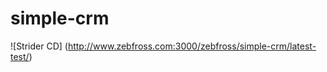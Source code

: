 simple-crm
==========

![Strider CD] (http://www.zebfross.com:3000/zebfross/simple-crm/latest-test/)
